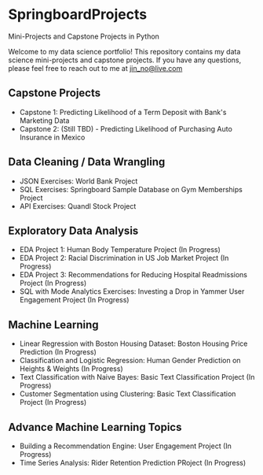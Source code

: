 # SpringboardProjects
Mini-Projects and Capstone Projects in Python

Welcome to my data science portfolio! This repository contains my data science mini-projects and capstone projects. If you have any questions, please feel free to reach out to me at jin_no@live.com

## Capstone Projects
* Capstone 1: Predicting Likelihood of a Term Deposit with Bank's Marketing Data
* Capstone 2: (Still TBD) - Predicting Likelihood of Purchasing Auto Insurance in Mexico

## Data Cleaning / Data Wrangling
* JSON Exercises: World Bank Project
* SQL Exercises: Springboard Sample Database on Gym Memberships Project
* API Exercises: Quandl Stock Project

## Exploratory Data Analysis
* EDA Project 1: Human Body Temperature Project (In Progress)
* EDA Project 2: Racial Discrimination in US Job Market Project (In Progress)
* EDA Project 3: Recommendations for Reducing Hospital Readmissions Project (In Progress)
* SQL with Mode Analytics Exercises: Investing a Drop in Yammer User Engagement Project (In Progress)

## Machine Learning
* Linear Regression with Boston Housing Dataset: Boston Housing Price Prediction (In Progress)
* Classification and Logistic Regression: Human Gender Prediction on Heights & Weights (In Progress)
* Text Classification with Naive Bayes: Basic Text Classification Project (In Progress)
* Customer Segmentation using Clustering: Basic Text Classification Project (In Progress)

## Advance Machine Learning Topics
* Building a Recommendation Engine: User Engagement Project (In Progress)
* Time Series Analysis: Rider Retention Prediction PRoject (In Progress)


